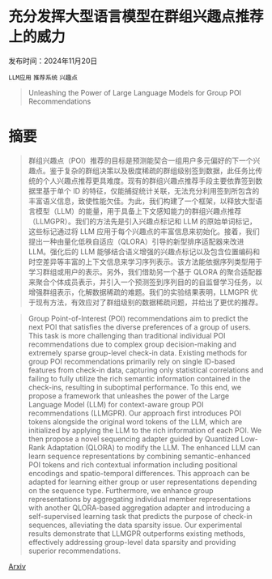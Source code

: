 # 充分发挥大型语言模型在群组兴趣点推荐上的威力

发布时间：2024年11月20日

`LLM应用` `推荐系统` `兴趣点`

> Unleashing the Power of Large Language Models for Group POI Recommendations

# 摘要

> 群组兴趣点（POI）推荐的目标是预测能契合一组用户多元偏好的下一个兴趣点。鉴于复杂的群组决策以及极度稀疏的群组级别签到数据，此任务比传统的个人兴趣点推荐更具难度。现有的群组兴趣点推荐手段主要依靠签到数据里基于单个 ID 的特征，仅能捕捉统计关联，无法充分利用签到所包含的丰富语义信息，致使性能欠佳。为此，我们构建了一个框架，以释放大型语言模型（LLM）的能量，用于具备上下文感知能力的群组兴趣点推荐（LLMGPR）。我们的方法先是引入兴趣点标记和 LLM 的原始单词标记，这些标记通过将 LLM 应用于每个兴趣点的丰富信息来初始化。接着，我们提出一种由量化低秩自适应（QLORA）引导的新型排序适配器来改进 LLM。强化后的 LLM 能够结合语义增强的兴趣点标记以及包含位置编码和时空差异等丰富的上下文信息来学习序列表示。该方法能依据序列类型用于学习群组或用户的表示。另外，我们借助另一个基于 QLORA 的聚合适配器来聚合个体成员表示，并引入一个预测签到序列目的的自监督学习任务，以增强群组表示，化解数据稀疏的难题。我们的实验结果表明，LLMGPR 优于现有方法，有效应对了群组级别的数据稀疏问题，并给出了更优的推荐。

> Group Point-of-Interest (POI) recommendations aim to predict the next POI that satisfies the diverse preferences of a group of users. This task is more challenging than traditional individual POI recommendations due to complex group decision-making and extremely sparse group-level check-in data. Existing methods for group POI recommendations primarily rely on single ID-based features from check-in data, capturing only statistical correlations and failing to fully utilize the rich semantic information contained in the check-ins, resulting in suboptimal performance. To this end, we propose a framework that unleashes the power of the Large Language Model (LLM) for context-aware group POI recommendations (LLMGPR). Our approach first introduces POI tokens alongside the original word tokens of the LLM, which are initialized by applying the LLM to the rich information of each POI. We then propose a novel sequencing adapter guided by Quantized Low-Rank Adaptation (QLORA) to modify the LLM. The enhanced LLM can learn sequence representations by combining semantic-enhanced POI tokens and rich contextual information including positional encodings and spatio-temporal differences. This approach can be adapted for learning either group or user representations depending on the sequence type. Furthermore, we enhance group representations by aggregating individual member representations with another QLORA-based aggregation adapter and introducing a self-supervised learning task that predicts the purpose of check-in sequences, alleviating the data sparsity issue. Our experimental results demonstrate that LLMGPR outperforms existing methods, effectively addressing group-level data sparsity and providing superior recommendations.

[Arxiv](https://arxiv.org/abs/2411.13415)